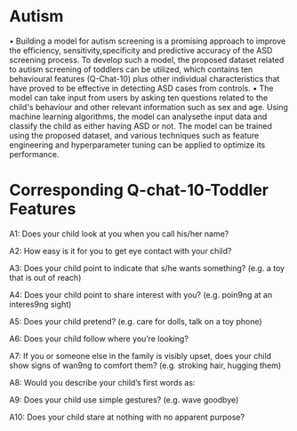 # Autism
• Building a model for autism screening is a promising approach to improve the efficiency, sensitivity,specificity and predictive accuracy of the ASD 
screening process. To develop such a model, the proposed dataset related to autism screening of toddlers can be utilized, which contains ten behavioural features (Q-Chat-10) plus other individual characteristics that have proved to be effective in detecting ASD cases from controls.
• The model can take input from users by asking ten questions related to the child's behaviour and other relevant information such as sex and age. Using machine learning algorithms, the model can analysethe input data and classify the child as either having ASD or not. The model can be trained using the proposed dataset, and various techniques such as feature engineering and hyperparameter tuning can be applied to optimize its performance.


# Corresponding Q-chat-10-Toddler Features
A1: Does your child look at you when you call his/her name?

A2: How easy is it for you to get eye contact with your child?

A3: Does your child point to indicate that s/he wants something? (e.g. a toy that
is out of reach)

A4: Does your child point to share interest with you? (e.g. poin9ng at an
interes9ng sight)

A5: Does your child pretend? (e.g. care for dolls, talk on a toy phone)

A6: Does your child follow where you’re looking?

A7: If you or someone else in the family is visibly upset, does your child show
signs of wan9ng to comfort them? (e.g. stroking hair, hugging them)

A8: Would you describe your child’s first words as:

A9: Does your child use simple gestures? (e.g. wave goodbye)

A10: Does your child stare at nothing with no apparent purpose?
